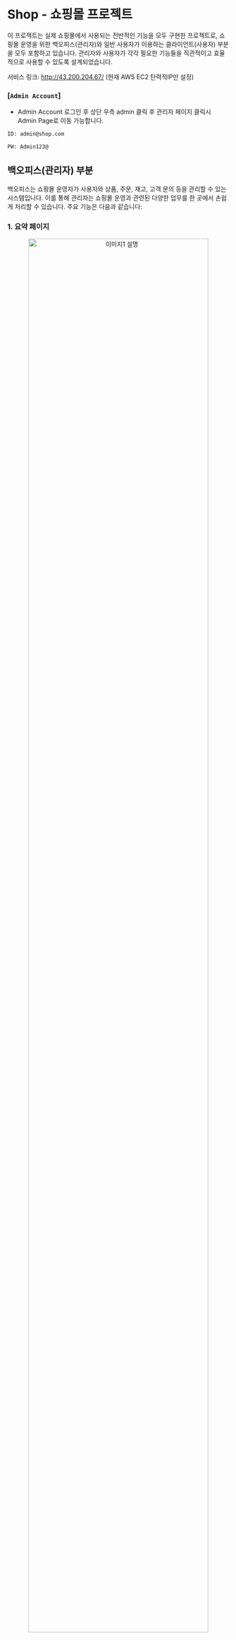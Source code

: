# Shop - 쇼핑몰 프로젝트

이 프로젝트는 실제 쇼핑몰에서 사용되는 전반적인 기능을 모두 구현한 프로젝트로, 쇼핑몰 운영을 위한 백오피스(관리자)와 일반 사용자가 이용하는 클라이언트(사용자) 부분을 모두 포함하고 있습니다. 관리자와 사용자가 각각 필요한 기능들을 직관적이고 효율적으로 사용할 수 있도록 설계되었습니다.

서비스 링크: http://43.200.204.67/ (현재 AWS EC2 탄력적IP만 설정)

### [`Admin Account`]

- Admin Account 로그인 후 상단 우측 admin 클릭 후 관리자 페이지 클릭시 Admin Page로 이동 가능합니다.

```bash
ID: admin@shop.com

PW: Admin123@
```

## 백오피스(관리자) 부분

백오피스는 쇼핑몰 운영자가 사용자와 상품, 주문, 재고, 고객 문의 등을 관리할 수 있는 시스템입니다. 이를 통해 관리자는 쇼핑몰 운영과 관련된 다양한 업무를 한 곳에서 손쉽게 처리할 수 있습니다. 주요 기능은 다음과 같습니다:

### 1. 요약 페이지

<p align="center">
  <img src="https://github.com/user-attachments/assets/633bcbd2-b6b9-414e-b38c-4eb851a95ea3" alt="이미지1 설명" width="90%" />
</p>

- **주요 정보 요약**: 백오피스에 처음 접속하면 관리자는 처리되지 않은 주문, 반품, 정산 예정 금액, 신규 고객 문의 등의 요약 정보를 한눈에 확인할 수 있는 대시보드를 제공합니다. 이를 통해 빠른 의사결정이 가능합니다.

### 2. 회원 관리

<p align="center">
  <img src="https://github.com/user-attachments/assets/aa91c529-f678-4bca-8ab2-892adf8c6a5b" alt="회원관리 설명" width="45%" />
    <img src="https://github.com/user-attachments/assets/df0d3a8f-73b4-43f1-8486-d88bf6ed8d53" alt="회원관리 설명" width="45%" />
</p>

- **회원 정보 조회 및 수정**: 관리자는 쇼핑몰에 가입한 모든 회원의 정보를 조회할 수 있으며, 회원의 개인 정보(이름, 연락처, 이메일 등)를 수정하거나 삭제할 수 있습니다.
- **주문 및 반품 내역 확인**: 특정 회원의 주문 내역, 반품 내역을 조회하고, 해당 회원이 이전에 남긴 고객 문의 내용도 함께 확인할 수 있습니다. 이를 통해 고객별 맞춤형 서비스를 제공할 수 있습니다.

### 3. 상품 관리

<p align="center">
  <img src="https://github.com/user-attachments/assets/efb6a741-1981-4144-a7d7-aaa576d2ade5" alt="회원관리 설명" width="45%" />
    <img src="https://github.com/user-attachments/assets/e56ca3ec-cf18-40de-87c6-0e9530d24f2d" alt="회원관리 설명" width="45%" />
</p>

- **상품 등록 및 수정**: 관리자는 새로운 상품을 등록할 수 있으며, 상품의 이름, 설명, 가격, 이미지, 재고 수량 등을 관리할 수 있습니다. 기존 상품의 정보를 수정하거나, 더 이상 판매하지 않는 상품은 삭제할 수도 있습니다.
- **상품 관리의 효율성**: 상품 정보는 카테고리별로 관리되어, 관리자가 원하는 상품을 빠르게 찾고 수정할 수 있도록 했습니다.

### 4. 주문 관리

<p align="center">
  <img src="https://github.com/user-attachments/assets/704f0f52-c513-4e4f-90e4-3dadfd34f72e" alt="회원관리 설명" width="45%" />
    <img src="https://github.com/user-attachments/assets/da13c15d-1513-47eb-8241-673df094b10d" alt="회원관리 설명" width="45%" />
</p>

- **주문 내역 조회 및 처리**: 관리자는 모든 주문을 실시간으로 조회할 수 있으며, 주문의 상태를 처리 중, 배송 중, 배송 완료 등으로 변경할 수 있습니다.
- **배송 관리**: 주문이 접수되면 배송 요청을 확인하고, 고객의 요구사항을 반영해 배송 절차를 진행합니다. 관리자는 송장 번호를 입력하여 고객이 배송 상태를 추적할 수 있도록 합니다.
- **반품 관리**: 반품 요청이 접수되면, 관리자는 반품 상태(반품 신청, 반품 진행, 반품 완료)를 변경할 수 있으며, 반품 진행 과정에서 발생하는 송장 번호를 입력하여 반품 절차를 체계적으로 관리합니다.

### 5. 고객 문의 관리

<p align="center">
  <img src="https://github.com/user-attachments/assets/62acaebc-e2ff-46df-bdb1-0fb7a0aff6c0" alt="회원관리 설명" width="45%" />
    <img src="https://github.com/user-attachments/assets/f021d388-1d5f-4417-bc29-5bb2392290f1" alt="회원관리 설명" width="45%" />
</p>

- **실시간 문의 처리**: 고객이 쇼핑몰을 통해 남긴 문의를 실시간으로 확인할 수 있으며, 즉각적으로 답변을 달 수 있는 시스템이 구현되었습니다. 관리자는 문의 내용을 유형별로 필터링하여 보다 효율적으로 처리할 수 있습니다.
- **답변 관리**: 관리자가 이미 처리한 문의와 아직 처리하지 않은 문의를 한눈에 볼 수 있으며, 이를 통해 신속한 고객 응대가 가능합니다.

**재고 관리 시스템(추후 추가 예정)**: 향후 재고 관리 시스템이 추가되어 실시간으로 상품의 재고를 확인하고, 재고 부족 시 알림을 받을 수 있는 기능이 추가될 예정입니다.

## 클라이언트(사용자) 부분

일반 사용자가 쇼핑몰을 이용하는 과정에서 필요한 회원가입부터 상품 검색, 주문, 결제, 반품 요청까지 모든 과정을 구현했습니다. 사용자 경험을 중시하여 직관적인 인터페이스와 원활한 결제 절차를 제공하며, 주요 기능은 다음과 같습니다

### 1. **회원가입 및 로그인**

   <p align="center">
     <img src="https://github.com/user-attachments/assets/704774a0-9aee-4354-8c47-eda2dc6cb7bd" alt="회원관리 설명" width="30%" />
     <img src="https://github.com/user-attachments/assets/7e711a73-598b-4d6a-a904-247b18f1c4d7" alt="회원관리 설명" width="30%" />
     <img src="https://github.com/user-attachments/assets/b057fa61-754f-4e0f-8abb-e29d817c11d3" alt="회원관리 설명" width="30%" />
   </p>

- 사용자는 이메일과 비밀번호를 입력해 유효성 검사를 거쳐 회원가입을 할 수 있으며, 비밀번호는 암호화된 후 복호화가 불가능한 형태로 안전하게 데이터베이스에 저장됩니다. 또한, 주소 찾기 기능이 추가되어 회원가입 시 더욱 편리하게 주소를 입력할 수 있습니다.

### 2. **상품 검색 및 주문**

   <p align="center">
     <img src="https://github.com/user-attachments/assets/2488af85-2747-4b6d-91d6-d730fcfc475a" alt="회원관리 설명" width="30%" />
     <img src="https://github.com/user-attachments/assets/4c0dd76c-5f4e-4b03-89d1-1ee924989691" alt="회원관리 설명" width="30%" />
     <img src="https://github.com/user-attachments/assets/bea88eb9-6a24-4f3d-a830-a0e351fba6e8" alt="회원관리 설명" width="30%" />
   </p>
   <p align="center">
    <img src="https://github.com/user-attachments/assets/d1792748-daee-440f-9d01-04f5a83255ed" alt="회원관리 설명" width="45%" />
    <img src="https://github.com/user-attachments/assets/9a125eaa-a544-4e72-bca2-d1ac94ba09b1" alt="회원관리 설명" width="45%" />
   </p>

- 사용자는 원하는 상품을 검색하고, 선택한 상품을 장바구니에 추가한 후 결제 절차를 통해 구매할 수 있습니다. 결제 과정은 실제 결제 API와 연동되어 있어 사용자에게 실제 쇼핑 경험을 제공합니다.

### 3. **마이페이지 기능**

<p align="center">
  <img src="https://github.com/user-attachments/assets/2d017826-3aed-438b-b46f-17b6ef1b37a9" alt="이미지1 설명" width="90%" />
</p>

- 마이페이지에서는 사용자의 주문 내역, 반품 내역을 확인하고, 반품을 신청할 수 있는 기능도 제공됩니다. 또한, 회원 정보 수정 기능도 제공하여 개인정보를 쉽게 관리할 수 있습니다.

### 4. **고객 문의 및 리뷰**

<p align="center">
    <img src="https://github.com/user-attachments/assets/c13e08ae-7a62-4ef1-8f4f-50410f1ea042" alt="회원관리 설명" width="45%" />
    <img src="https://github.com/user-attachments/assets/2181e78a-9742-4909-9ffc-2c668ba5440c" alt="회원관리 설명" width="45%" />
</p>

- 사용자는 쇼핑몰 이용 중 궁금한 사항이 있을 경우 고객 문의를 남길 수 있으며, 관리자의 답변을 실시간으로 확인할 수 있습니다. 구매한 상품에 대한 리뷰를 작성하고 다른 사용자의 리뷰를 참고할 수도 있습니다.

이 프로젝트는 프론트엔드와 백엔드 양쪽에서 쇼핑몰 운영에 필요한 모든 기능을 직접 구현한 프로젝트로, 실제 상용화 환경에서도 바로 적용할 수 있는 구조로 설계되었습니다. 전체적인 사용자 경험을 개선하고, 관리자의 업무 효율성을 높이는 데 중점을 두었으며, 향후 재고 관리 기능 등 추가적인 기능 확장을 통해 더욱 완성도 높은 시스템으로 발전시킬 계획입니다.

<br/>

## 개발도구 및 스텍

### 개발 환경

- **Node.js**: 14.x
- **Npm**: 10.2.3

### 기술 스택

- **Server**: Express
- **Database**: MongoDB

### Dependencies

- **Node.js**
  - TypeScript: 5.5.4
  - Express: 4.19.2
  - React: 18.2.0

### 서버 설정 및 배포

- **서버 설치**: npm install
- **서버 실행**: npm start
- **배포 환경**: Dokcker + AWS EC2

<br/>

## 트러블 슈팅

1. **모바일 결제 문제**

   - iamport API를 사용하여 웹 브라우저에서는 결제가 정상적으로 진행되었지만, 모바일 환경에서는 결제가 진행되지 않는 문제가 발생했습니다. 이를 해결하기 위해 모바일 결제 페이지를 따로 분리하고, 리다이렉트 URL을 해당 페이지로 설정하여 모바일 결제가 원활히 진행되도록 문제를 해결했습니다.

2. **서버와 클라이언트의 언어 차이**

   - 클라이언트 부분은 Typescript로 개발되었으나, 서버는 Javascript로 작성되어 있습니다. 코드 일관성과 유지보수성을 높이기 위해, 추후 서버 부분도 Typescript로 마이그레이션할 예정입니다.

3. **배포 환경과 이미지 서버 변경**

   - 처음에는 GCP AppEngine과 버킷을 사용하여 배포 및 이미지 서버를 구성하고 Node.js 14.x 버전을 사용했습니다. 그러나 GCP 무료 사용이 종료됨에 따라 Docker와 AWS EC2를 이용한 배포로 전환하였으며, 이미지 서버는 AWS S3로 변경했습니다. Node.js 버전은 추후 업그레이드할 계획입니다.

4. **SCSS 코드 가독성 문제**
   - SCSS를 사용하여 스타일을 관리하였으나, 페이지별로 스타일 모듈을 분리하지 않아 코드의 가독성이 떨어졌습니다. 이를 개선하기 위해, 추후 페이지별로 SCSS 파일을 분리하여 관리할 예정입니다.
